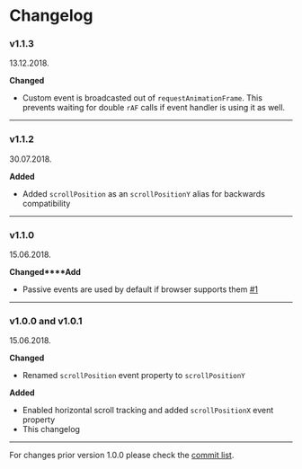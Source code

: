 # Changelog

### v1.1.3

13.12.2018.

**Changed**

* Custom event is broadcasted out of `requestAnimationFrame`. This prevents waiting for double `rAF` calls if event handler is using it as well.

-----

### v1.1.2

30.07.2018.

**Added**

* Added `scrollPosition` as an `scrollPositionY` alias for backwards compatibility

-----

### v1.1.0

15.06.2018.

**Changed****Add**

* Passive events are used by default if browser supports them [#1](https://github.com/Stanko/window-scroll-manager/pull/1)

-----

### v1.0.0 and v1.0.1

15.06.2018.

**Changed**

* Renamed `scrollPosition` event property to `scrollPositionY`

**Added**

* Enabled horizontal scroll tracking and added `scrollPositionX` event property
* This changelog

-----

For changes prior version 1.0.0 please check the [commit list](https://github.com/Stanko/window-scroll-manager/commits/master).
